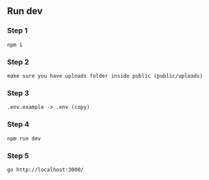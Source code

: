 ## Run dev

### Step 1
```
npm i
```

### Step 2
```
make sure you have uploads folder inside public (public/uploads)
```

### Step 3
```
.env.example -> .env (copy)
```

### Step 4
```
npm run dev
```

### Step 5
```
go http://localhost:3000/
```